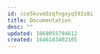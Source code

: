 ```yaml
---
id: cce5kvvm5zqfngxyq592z8i
title: Documentation
desc: ""
updated: 1668055794612
created: 1646183402105
---
```

